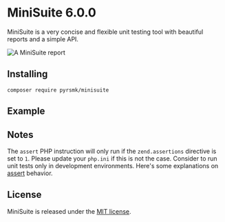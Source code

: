 MiniSuite 6.0.0
===============

MiniSuite is a very concise and flexible unit testing tool with beautiful reports and a simple API.

![A MiniSuite report](https://github.com/pyrsmk/MiniSuite/raw/master/screenshot.jpg)

Installing
----------

```
composer require pyrsmk/minisuite
```

Example
-------

Notes
-----

The `assert` PHP instruction will only run if the `zend.assertions` directive is set to `1`. Please update your `php.ini` if this is not the case. Consider to run unit tests only in development environments. Here's some explanations on [assert](http://php.net/manual/en/function.assert.php) behavior.

License
-------

MiniSuite is released under the [MIT license](http://dreamysource.mit-license.org).
